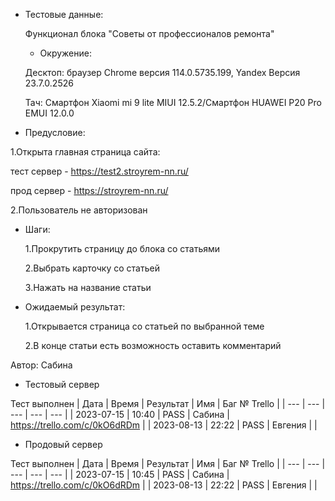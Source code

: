 * Тестовые данные:

   Функционал блока "Советы от профессионалов ремонта"
   
   * Окружение: 

	Десктоп: браузер Chrome версия 114.0.5735.199, Yandex Версия 23.7.0.2526
	
	Тач: Cмартфон Xiaomi mi 9 lite MIUI 12.5.2/Cмартфон HUAWEI P20 Pro EMUI 12.0.0
 
* Предусловие:

 1.Открыта главная страница сайта:
 
 тест сервер - https://test2.stroyrem-nn.ru/
 
 прод сервер - https://stroyrem-nn.ru/
 
 2.Пользователь не авторизован
 
* Шаги:

  1.Прокрутить страницу до блока со статьями
  
  2.Выбрать карточку со статьей
  
  3.Нажать на название статьи

* Ожидаемый результат:

   1.Открывается страница со статьей по выбранной теме
   
   2.В конце статьи есть возможность оставить комментарий


Автор: Сабина

* Тестовый сервер 

Тест выполнен
| Дата | Время | Результат | Имя | Баг № Trello |
| --- | --- | --- | --- | --- |
| 2023-07-15 | 10:40 | PASS | Сабина | https://trello.com/c/0kO6dRDm | 
| 2023-08-13 | 22:22 | PASS | Евгения | | 

* Продовый сервер

Тест выполнен
| Дата | Время | Результат | Имя | Баг № Trello |
| --- | --- | --- | --- | --- |
| 2023-07-15 | 10:45 | PASS | Сабина | https://trello.com/c/0kO6dRDm | 
| 2023-08-13 | 22:22 | PASS | Евгения | | 
	
